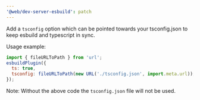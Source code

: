 ```yaml
---
'@web/dev-server-esbuild': patch
---
```


Add a `tsconfig` option which can be pointed towards your tsconfig.json to keep esbuild and typescript in sync.

Usage example:

```js
import { fileURLToPath } from 'url';
esbuildPlugin({
  ts: true,
  tsconfig: fileURLToPath(new URL('./tsconfig.json', import.meta.url)),
});
```

Note: Without the above code the `tsconfig.json` file will not be used.
